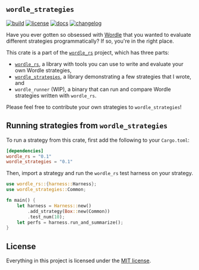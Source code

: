 `wordle_strategies`
-----------

[![build](https://github.com/cgm616/wordle_rs/actions/workflows/cargo.yml/badge.svg)](https://github.com/cgm616/wordle_rs/actions/workflows/cargo.yml)
[![license](https://img.shields.io/crates/l/wordle_strategies)](https://github.com/cgm616/wordle_rs/blob/master/LICENSE)
[![docs](https://img.shields.io/docsrs/wordle_strategies)](https://docs.rs/wordle_strategies/latest/wordle_strategies/)
[![changelog](https://img.shields.io/badge/changelog--blue)](https://github.com/cgm616/wordle_rs/blob/master/CHANGELOG.md)

Have you ever gotten so obsessed with [Wordle](https://www.powerlanguage.co.uk/wordle/) that you wanted to evaluate different strategies programmatically? If so, you're in the right place.

This crate is a part of the [`wordle_rs`](https://github.com/cgm616/wordle_rs) project, which has three parts:
- [`wordle_rs`](https://crates.io/crates/wordle_rs), a library with tools you can use to write and evaluate your own Wordle strategies,
- [`wordle_strategies`](https://crates.io/crates/wordle_strategies), a library demonstrating a few strategies that I wrote, and
- `wordle_runner` (WIP), a binary that can run and compare Wordle strategies written with `wordle_rs`.

Please feel free to contribute your own strategies to `wordle_strategies`!

## Running strategies from `wordle_strategies`

To run a strategy from this crate, first add the following to your `Cargo.toml`:

```toml
[dependencies]
wordle_rs = "0.1"
wordle_strategies = "0.1"
```

Then, import a strategy and run the `wordle_rs` test harness on your strategy.

```rust
use wordle_rs::{harness::Harness};
use wordle_strategies::Common;

fn main() {
    let harness = Harness::new()
        .add_strategy(Box::new(Common))
        .test_num(10);
    let perfs = harness.run_and_summarize();
}
```

## License

Everything in this project is licensed under the [MIT license](../LICENSE).